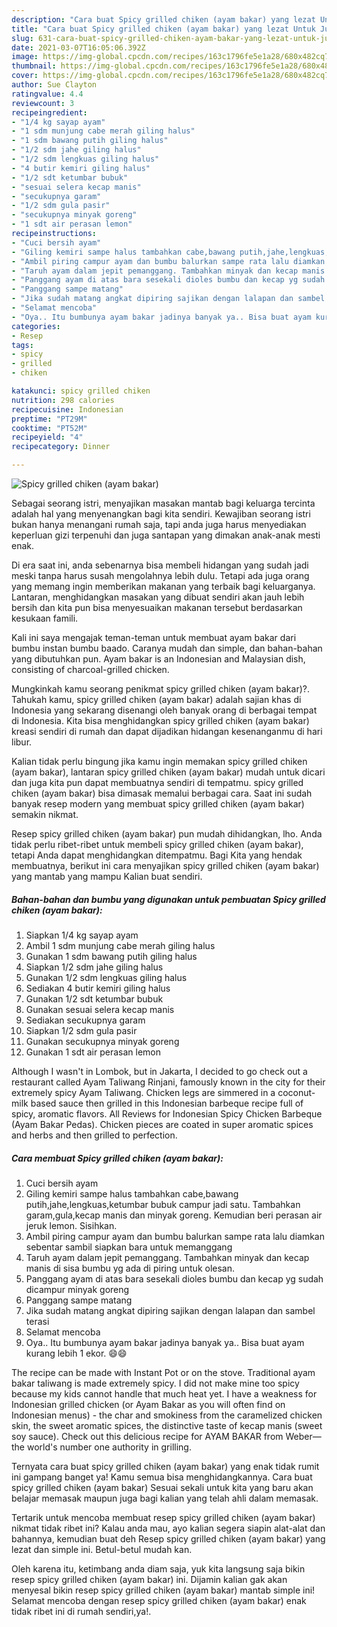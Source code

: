```yaml
---
description: "Cara buat Spicy grilled chiken (ayam bakar) yang lezat Untuk Jualan"
title: "Cara buat Spicy grilled chiken (ayam bakar) yang lezat Untuk Jualan"
slug: 631-cara-buat-spicy-grilled-chiken-ayam-bakar-yang-lezat-untuk-jualan
date: 2021-03-07T16:05:06.392Z
image: https://img-global.cpcdn.com/recipes/163c1796fe5e1a28/680x482cq70/spicy-grilled-chiken-ayam-bakar-foto-resep-utama.jpg
thumbnail: https://img-global.cpcdn.com/recipes/163c1796fe5e1a28/680x482cq70/spicy-grilled-chiken-ayam-bakar-foto-resep-utama.jpg
cover: https://img-global.cpcdn.com/recipes/163c1796fe5e1a28/680x482cq70/spicy-grilled-chiken-ayam-bakar-foto-resep-utama.jpg
author: Sue Clayton
ratingvalue: 4.4
reviewcount: 3
recipeingredient:
- "1/4 kg sayap ayam"
- "1 sdm munjung cabe merah giling halus"
- "1 sdm bawang putih giling halus"
- "1/2 sdm jahe giling halus"
- "1/2 sdm lengkuas giling halus"
- "4 butir kemiri giling halus"
- "1/2 sdt ketumbar bubuk"
- "sesuai selera kecap manis"
- "secukupnya garam"
- "1/2 sdm gula pasir"
- "secukupnya minyak goreng"
- "1 sdt air perasan lemon"
recipeinstructions:
- "Cuci bersih ayam"
- "Giling kemiri sampe halus tambahkan cabe,bawang putih,jahe,lengkuas,ketumbar bubuk campur jadi satu. Tambahkan garam,gula,kecap manis dan minyak goreng. Kemudian beri perasan air jeruk lemon. Sisihkan."
- "Ambil piring campur ayam dan bumbu balurkan sampe rata lalu diamkan sebentar sambil siapkan bara untuk memanggang"
- "Taruh ayam dalam jepit pemanggang. Tambahkan minyak dan kecap manis di sisa bumbu yg ada di piring untuk olesan."
- "Panggang ayam di atas bara sesekali dioles bumbu dan kecap yg sudah dicampur minyak goreng"
- "Panggang sampe matang"
- "Jika sudah matang angkat dipiring sajikan dengan lalapan dan sambel terasi"
- "Selamat mencoba"
- "Oya.. Itu bumbunya ayam bakar jadinya banyak ya.. Bisa buat ayam kurang lebih 1 ekor. 😄😄"
categories:
- Resep
tags:
- spicy
- grilled
- chiken

katakunci: spicy grilled chiken 
nutrition: 298 calories
recipecuisine: Indonesian
preptime: "PT29M"
cooktime: "PT52M"
recipeyield: "4"
recipecategory: Dinner

---
```



![Spicy grilled chiken (ayam bakar)](https://img-global.cpcdn.com/recipes/163c1796fe5e1a28/680x482cq70/spicy-grilled-chiken-ayam-bakar-foto-resep-utama.jpg)

Sebagai seorang istri, menyajikan masakan mantab bagi keluarga tercinta adalah hal yang menyenangkan bagi kita sendiri. Kewajiban seorang istri bukan hanya menangani rumah saja, tapi anda juga harus menyediakan keperluan gizi terpenuhi dan juga santapan yang dimakan anak-anak mesti enak.

Di era  saat ini, anda sebenarnya bisa membeli hidangan yang sudah jadi meski tanpa harus susah mengolahnya lebih dulu. Tetapi ada juga orang yang memang ingin memberikan makanan yang terbaik bagi keluarganya. Lantaran, menghidangkan masakan yang dibuat sendiri akan jauh lebih bersih dan kita pun bisa menyesuaikan makanan tersebut berdasarkan kesukaan famili. 

Kali ini saya mengajak teman-teman untuk membuat ayam bakar dari bumbu instan bumbu baado. Caranya mudah dan simple, dan bahan-bahan yang dibutuhkan pun. Ayam bakar is an Indonesian and Malaysian dish, consisting of charcoal-grilled chicken.

Mungkinkah kamu seorang penikmat spicy grilled chiken (ayam bakar)?. Tahukah kamu, spicy grilled chiken (ayam bakar) adalah sajian khas di Indonesia yang sekarang disenangi oleh banyak orang di berbagai tempat di Indonesia. Kita bisa menghidangkan spicy grilled chiken (ayam bakar) kreasi sendiri di rumah dan dapat dijadikan hidangan kesenanganmu di hari libur.

Kalian tidak perlu bingung jika kamu ingin memakan spicy grilled chiken (ayam bakar), lantaran spicy grilled chiken (ayam bakar) mudah untuk dicari dan juga kita pun dapat membuatnya sendiri di tempatmu. spicy grilled chiken (ayam bakar) bisa dimasak memalui berbagai cara. Saat ini sudah banyak resep modern yang membuat spicy grilled chiken (ayam bakar) semakin nikmat.

Resep spicy grilled chiken (ayam bakar) pun mudah dihidangkan, lho. Anda tidak perlu ribet-ribet untuk membeli spicy grilled chiken (ayam bakar), tetapi Anda dapat menghidangkan ditempatmu. Bagi Kita yang hendak membuatnya, berikut ini cara menyajikan spicy grilled chiken (ayam bakar) yang mantab yang mampu Kalian buat sendiri.

<!--inarticleads1-->

##### Bahan-bahan dan bumbu yang digunakan untuk pembuatan Spicy grilled chiken (ayam bakar):

1. Siapkan 1/4 kg sayap ayam
1. Ambil 1 sdm munjung cabe merah giling halus
1. Gunakan 1 sdm bawang putih giling halus
1. Siapkan 1/2 sdm jahe giling halus
1. Gunakan 1/2 sdm lengkuas giling halus
1. Sediakan 4 butir kemiri giling halus
1. Gunakan 1/2 sdt ketumbar bubuk
1. Gunakan sesuai selera kecap manis
1. Sediakan secukupnya garam
1. Siapkan 1/2 sdm gula pasir
1. Gunakan secukupnya minyak goreng
1. Gunakan 1 sdt air perasan lemon


Although I wasn&#39;t in Lombok, but in Jakarta, I decided to go check out a restaurant called Ayam Taliwang Rinjani, famously known in the city for their extremely spicy Ayam Taliwang. Chicken legs are simmered in a coconut-milk based sauce then grilled in this Indonesian barbeque recipe full of spicy, aromatic flavors. All Reviews for Indonesian Spicy Chicken Barbeque (Ayam Bakar Pedas). Chicken pieces are coated in super aromatic spices and herbs and then grilled to perfection. 

<!--inarticleads2-->

##### Cara membuat Spicy grilled chiken (ayam bakar):

1. Cuci bersih ayam
1. Giling kemiri sampe halus tambahkan cabe,bawang putih,jahe,lengkuas,ketumbar bubuk campur jadi satu. Tambahkan garam,gula,kecap manis dan minyak goreng. Kemudian beri perasan air jeruk lemon. Sisihkan.
1. Ambil piring campur ayam dan bumbu balurkan sampe rata lalu diamkan sebentar sambil siapkan bara untuk memanggang
1. Taruh ayam dalam jepit pemanggang. Tambahkan minyak dan kecap manis di sisa bumbu yg ada di piring untuk olesan.
1. Panggang ayam di atas bara sesekali dioles bumbu dan kecap yg sudah dicampur minyak goreng
1. Panggang sampe matang
1. Jika sudah matang angkat dipiring sajikan dengan lalapan dan sambel terasi
1. Selamat mencoba
1. Oya.. Itu bumbunya ayam bakar jadinya banyak ya.. Bisa buat ayam kurang lebih 1 ekor. 😄😄


The recipe can be made with Instant Pot or on the stove. Traditional ayam bakar taliwang is made extremely spicy. I did not make mine too spicy because my kids cannot handle that much heat yet. I have a weakness for Indonesian grilled chicken (or Ayam Bakar as you will often find on Indonesian menus) - the char and smokiness from the caramelized chicken skin, the sweet aromatic spices, the distinctive taste of kecap manis (sweet soy sauce). Check out this delicious recipe for AYAM BAKAR from Weber—the world&#39;s number one authority in grilling. 

Ternyata cara buat spicy grilled chiken (ayam bakar) yang enak tidak rumit ini gampang banget ya! Kamu semua bisa menghidangkannya. Cara buat spicy grilled chiken (ayam bakar) Sesuai sekali untuk kita yang baru akan belajar memasak maupun juga bagi kalian yang telah ahli dalam memasak.

Tertarik untuk mencoba membuat resep spicy grilled chiken (ayam bakar) nikmat tidak ribet ini? Kalau anda mau, ayo kalian segera siapin alat-alat dan bahannya, kemudian buat deh Resep spicy grilled chiken (ayam bakar) yang lezat dan simple ini. Betul-betul mudah kan. 

Oleh karena itu, ketimbang anda diam saja, yuk kita langsung saja bikin resep spicy grilled chiken (ayam bakar) ini. Dijamin kalian gak akan menyesal bikin resep spicy grilled chiken (ayam bakar) mantab simple ini! Selamat mencoba dengan resep spicy grilled chiken (ayam bakar) enak tidak ribet ini di rumah sendiri,ya!.

